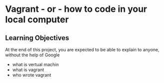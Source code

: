 # Vagrant - or - how to code in your local computer
## Learning Objectives 
At the end of this project, you are expected to be able to explain to anyone, without the help of Google 
* what is vertual machin
* what is vagrant 
* who wrote vagrant
